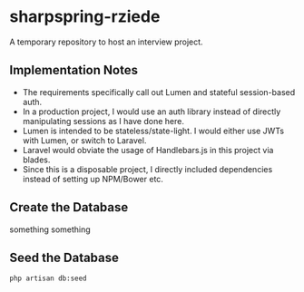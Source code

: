 # sharpspring-rziede

A temporary repository to host an interview project.

## Implementation Notes
* The requirements specifically call out Lumen and stateful session-based auth.
* In a production project, I would use an auth library instead of directly manipulating sessions as I have done here.
* Lumen is intended to be stateless/state-light. I would either use JWTs with Lumen, or switch to Laravel.
* Laravel would obviate the usage of Handlebars.js in this project via blades.
* Since this is a disposable project, I directly included dependencies instead of setting up NPM/Bower etc. 

## Create the Database 
something something

## Seed the Database 
`php artisan db:seed`
